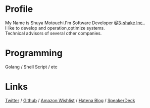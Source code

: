# Profile
My Name is Shuya Motouchi.I'm Software Developer [@3-shake Inc.](https://3-shake.com/).   
I like to develop and operation,optimize systems.  
Technical advisors of several other companies.

# Programming
Golang / Shell Script / etc 

# Links 
 [Twitter](https://twitter.com/nwiizo) / [Github](https://github.com/nwiizo) / [Amazon Wishlist](https://www.amazon.co.jp/registry/wishlist/1R5ZE9A1TGDZJ) / [Hatena Blog](http://syu-m-5151.hatenablog.com/) / [SpeakerDeck](https://speakerdeck.com/nwiizo)
